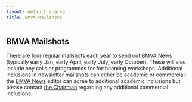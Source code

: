 ```yaml
---
layout: default_sparse
title: BMVA Mailshots
---
```


## BMVA Mailshots

There are four regular mailshots each year to send out [BMVA News](/bmva-news/) (typically
early Jan, early April, early July, early October). These will also include
any calls or programmes for forthcoming workshops.  Additional inclusions in
newsletter mailshots can either be academic or commercial; the [BMVA News](/bmva-news/)
editor can agree to additional academic inclusions but please contact
[the Chairman](mailto:chair@bmva.org) regarding any additional commercial
inclusions.

